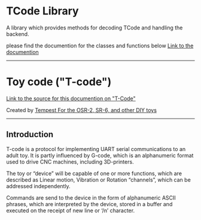 # TCode Library
A library which provides methods for decoding TCode and handling the backend.

please find the documention for the classes and functions below
[Link to the documention](https://multiaxis.github.io/TCode-Library/)

---

# Toy code ("T-code")
[Link to the source for this documention on "T-Code"](https://github.com/multiaxis/tcode-spec)

Created by [Tempest For the OSR-2, SR-6, and other DIY toys](https://patreon.com/tempestvr)

---

## Introduction

T-code is a protocol for implementing UART serial communications to an adult toy. It is partly influenced by G-code, which is an alphanumeric format used to drive CNC machines, including 3D-printers.

The toy or “device” will be capable of one or more functions, which are described as Linear motion, Vibration or Rotation “channels”, which can be addressed independently.

Commands are send to the device in the form of alphanumeric ASCII phrases, which are interpreted by the device, stored in a buffer and executed on the receipt of new line or ‘/n’ character.

## 
